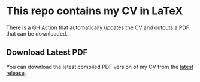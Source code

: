 # This repo contains my CV in LaTeX

There is a GH Action that automatically updates the CV and outputs a PDF that can be downloaded.

## Download Latest PDF

You can download the latest compiled PDF version of my CV from the [latest release](https://github.com/dhaustein/cv/releases/tag/dusan-haustein-cv-eng-latest).
